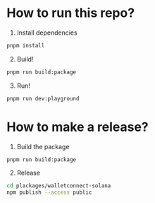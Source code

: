 # How to run this repo?

1. Install dependencies

```sh
pnpm install
```

2. Build!

```sh
pnpm run build:package
```

3. Run!

```sh
pnpm run dev:playground
```

# How to make a release?

1. Build the package

```sh
pnpm run build:package
```

2. Release

```sh
cd plackages/walletconnect-solana
npm publish --access public
```